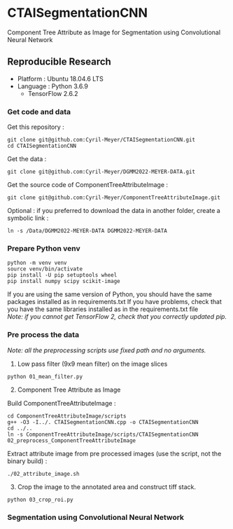 # CTAISegmentationCNN
Component Tree Attribute as Image for Segmentation using Convolutional Neural Network

## Reproducible Research

* Platform : Ubuntu 18.04.6 LTS
* Language : Python 3.6.9
  * TensorFlow 2.6.2

### Get code and data
Get this repository :
```
git clone git@github.com:Cyril-Meyer/CTAISegmentationCNN.git
cd CTAISegmentationCNN
```
Get the data :
```
git clone git@github.com:Cyril-Meyer/DGMM2022-MEYER-DATA.git
```
Get the source code of ComponentTreeAttributeImage :
```
git clone git@github.com:Cyril-Meyer/ComponentTreeAttributeImage.git
```
Optional : if you preferred to download the data in another folder,
create a symbolic link :
```
ln -s /Data/DGMM2022-MEYER-DATA DGMM2022-MEYER-DATA
```

### Prepare Python venv
```
python -m venv venv
source venv/bin/activate
pip install -U pip setuptools wheel
pip install numpy scipy scikit-image
```

If you are using the same version of Python, you should have the same
packages installed as in requirements.txt
If you have problems, check that you have the same libraries installed
as in the requirements.txt file  
*Note: if you cannot get TensorFlow 2, check that you correctly updated pip.*

### Pre process the data
*Note: all the preprocessing scripts use fixed path and no arguments.*

1. Low pass filter (9x9 mean filter) on the image slices

```
python 01_mean_filter.py
```

2. Component Tree Attribute as Image

Build ComponentTreeAttributeImage :
```
cd ComponentTreeAttributeImage/scripts
g++ -O3 -I../. CTAISegmentationCNN.cpp -o CTAISegmentationCNN
cd ../..
ln -s ComponentTreeAttributeImage/scripts/CTAISegmentationCNN 02_preprocess_ComponentTreeAttributeImage
```

Extract attribute image from pre processed images (use the script, not the binary build) :
```
./02_attribute_image.sh
```

3. Crop the image to the annotated area and construct tiff stack.

```
python 03_crop_roi.py
```

### Segmentation using Convolutional Neural Network
